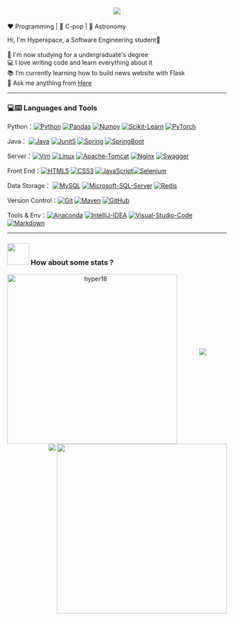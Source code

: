 <h1 align="center">
  <a href="https://git.io/typing-svg">
    <img src="https://readme-typing-svg.herokuapp.com/?lines=Hello,+There!+👋;This+is+Hyperspace...;Nice+to+meet+you!&center=true&size=28">
  </a>
</h1>

:heart: Programming | :black_heart: C-pop | :blue_heart: Astronomy

<p align="left">
  Hi, I'm Hyperspace, a Software Engineering student🌱
  <br><br>
  🔬 I'm now studying for a undergraduate's degree
  <br>
  💻 I love writing code and learn everything about it
  <br>
  📚 I’m currently learning how to build news website with Flask
  <br>
  💬 Ask me anything from <a href="https://github.com/hyper18/hyper18/issues" title="Issues">Here</a>
  <br>
</p>

------

### 💻:keyboard: Languages and Tools

Python：[![Python](https://img.shields.io/badge/-Python-black?style=flat&logo=python&link=https://github.com/Hyper18)](https://github.com/Hyper18) [![Pandas](https://img.shields.io/badge/-Pandas-150458?style=flat&logo=Pandas&link=https://github.com/Hyper18)](https://github.com/Hyper18) [![Numpy](https://img.shields.io/badge/-Numpy-lightgray?style=flat&logo=Numpy&logoColor=white&link=https://github.com/Hyper18)](https://github.com/Hyper18) [![Scikit-Learn](https://img.shields.io/badge/-Scikit_Learn-blue?style=flat&logo=scikitlearn&link=https://github.com/Hyper18)](https://github.com/Hyper18) [![PyTorch](https://img.shields.io/badge/-PyTorch-EE4C2C?style=flat&logo=PyTorch&logoColor=white&link=https://github.com/Hyper18)](https://github.com/Hyper18)

Java： [![Java](https://img.shields.io/badge/Java-orange?style=flat&logo=java&logoColor=white&link=https://github.com/Hyper18)](https://github.com/Hyper18) [![Junit5](https://img.shields.io/badge/-Junit5-E34F26?style=flat&logo=Junit5&logoColor=white&link=https://github.com/Hyper18)](https://github.com/Hyper18)  [![Spring](https://img.shields.io/badge/-Spring-lightgray?style=flat&logo=spring&link=https://github.com/Hyper18)](https://github.com/Hyper18) [![SpringBoot](https://img.shields.io/badge/-Springboot-black?style=flat&logo=springboot&link=https://github.com/Hyper18)](https://github.com/Hyper18)

Server：[![Vim](https://img.shields.io/badge/-Vim-lightgrey?style=flat&logo=vim&link=https://github.com/Hyper18)](https://github.com/Hyper18) [![Linux](https://img.shields.io/badge/-Linux-white?style=flat&logo=Linux&link=https://github.com/Hyper18)](https://github.com/Hyper18) [![Apache-Tomcat](https://img.shields.io/badge/-Apache_Tomcat-grey?style=flat&logo=apachetomcat&link=https://github.com/Hyper18)](https://github.com/Hyper18) [![Nginx](https://img.shields.io/badge/-Nginx-black?style=flat&logo=Nginx&link=https://github.com/Hyper18)](https://github.com/Hyper18) [![Swagger](https://img.shields.io/badge/-Swagger-white?style=flat&logo=swagger&link=https://github.com/Hyper18)](https://github.com/Hyper18) 

Front End：[![HTML5](https://img.shields.io/badge/-HTML5-E34F26?style=flat&logo=html5&logoColor=white&link=https://github.com/Hyper18)](https://github.com/Hyper18) [![CSS3](https://img.shields.io/badge/-CSS3-1572B6?style=flat&logo=css3&link=https://github.com/Hyper18)](https://github.com/Hyper18) [![JavaScript](https://img.shields.io/badge/-JavaScript-black?style=flat&logo=javascript&link=https://github.com/Hyper18)](https://github.com/Hyper18)[![Selenium](https://img.shields.io/badge/-Selenium-white?style=flat&logo=selenium&link=https://github.com/Hyper18)](https://github.com/Hyper18)  

Data Storage： [![MySQL](https://img.shields.io/badge/-MySQL-green?style=flat&logo=mysql&link=https://github.com/Hyper18)](https://github.com/Hyper18) [![Microsoft-SQL-Server](https://img.shields.io/badge/-Microsoft_SQL_Server-lightgray?style=flat&logo=microsoftsqlserver&link=https://github.com/Hyper18)](https://github.com/Hyper18) [![Redis](https://img.shields.io/badge/-Redis-blue?style=flat&logo=redis&link=https://github.com/Hyper18)](https://github.com/Hyper18)

Version Control：[![Git](https://img.shields.io/badge/-Git-black?style=flat&logo=git&link=https://github.com/Hyper18)](https://github.com/Hyper18) [![Maven](https://img.shields.io/badge/Maven-C71A36?style=flat&logo=apache-maven&link=https://github.com/Hyper18)](https://github.com/Hyper18) [![GitHub](https://img.shields.io/badge/-GitHub-181717?style=flat&logo=github&link=https://github.com/Hyper18)](https://github.com/Hyper18)

Tools & Env：[![Anaconda](https://img.shields.io/badge/-Anaconda-white?style=flat&logo=anaconda&link=https://github.com/Hyper18)](https://github.com/Hyper18) [![IntelliJ-IDEA](https://img.shields.io/badge/-IntelliJ_IDEA-orange?style=flat&logo=intellijidea&link=https://github.com/Hyper18)](https://github.com/Hyper18) [![Visual-Studio-Code](https://img.shields.io/badge/-Visual_Studio_Code-1572B6?style=flat&logo=visualstudiocode&link=https://github.com/Hyper18)](https://github.com/Hyper18) [![Markdown](https://img.shields.io/badge/-Markdown-lightgrey?style=flat&logo=markdown&link=https://github.com/Hyper18)](https://github.com/Hyper18)

------

###   <img src="https://media.giphy.com/media/VgCDAzcKvsR6OM0uWg/giphy.gif" width="50"> How about some stats ?

<p align=center>
  <div align=center>
    <a href="https://github.com/denvercoder1/github-readme-streak-stats" title="Go to Source">
      <img align="left" width=390 src="https://github-readme-streak-stats.herokuapp.com/?user=hyper18&theme=tokyonight&border=61dafb&hide_border=true" alt="hyper18" />
    </a>
    <a href="https://github.com/anuraghazra/github-readme-stats" title="Go to Source">
      <img align="right" width=390 src="https://github-readme-stats.vercel.app/api?username=hyper18&show_icons=true&theme=tokyonight&border_color=61dafb&hide_border=true" />
    </a>
  </div>
  <br><br><br><br><br><br><br><br><br>
  <br>
  <div align="center"> <img src="https://hyper18.herokuapp.com/graph?username=hyper18&theme=react-dark" /> </div>
</p>

<img align="right" src="https://visitor-badge.laobi.icu/badge?page_id=hyper18.hyper18">




